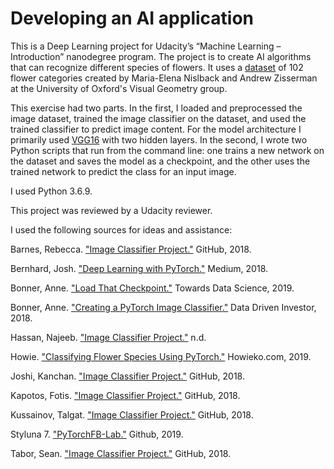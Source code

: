 # Developing an AI application
This is a Deep Learning project for Udacity’s “Machine Learning – Introduction” nanodegree program. The project is to create AI algorithms that can recognize different species of flowers. It uses a [dataset](http://www.robots.ox.ac.uk/~vgg/data/flowers/102/index.html) of 102 flower categories created by Maria-Elena Nislback and Andrew Zisserman at the University of Oxford's Visual Geometry group.

This exercise had two parts. In the first, I loaded and preprocessed the image dataset, trained the image classifier on the dataset, and used the trained classifier to predict image content. For the model architecture I primarily used [VGG16](https://pytorch.org/docs/master/torchvision/models.html) with two hidden layers. In the second, I wrote two Python scripts that run from the command line: one trains a new network on the dataset and saves the model as a checkpoint, and the other uses the trained network to predict the class for an input image.

I used Python 3.6.9.

This project was reviewed by a Udacity reviewer.

I used the following sources for ideas and assistance:

Barnes, Rebecca. ["Image Classifier Project."](https://github.com/rebeccaebarnes/DSND-Project-2) GitHub, 2018.

Bernhard, Josh. ["Deep Learning with PyTorch."](https://medium.com/@josh_2774/deep-learning-with-pytorch-9574e74d17ad) Medium, 2018.

Bonner, Anne. ["Load That Checkpoint."](https://towardsdatascience.com/load-that-checkpoint-51142d44fb5d) Towards Data Science, 2019.

Bonner, Anne. ["Creating a PyTorch Image Classifier."](https://medium.com/datadriveninvestor/creating-a-pytorch-image-classifier-da9db139ba80) Data Driven Investor, 2018.

Hassan, Najeeb. ["Image Classifier Project."](https://www.najeebhassan.com/ImageClassifierProject.html) n.d.

Howie. ["Classifying Flower Species Using PyTorch."](http://howieko.com/projects/classifying_flowers_pytorch/) Howieko.com, 2019.

Joshi, Kanchan. ["Image Classifier Project."](https://github.com/koderjoker/Image-Classifier) GitHub, 2018.

Kapotos, Fotis. ["Image Classifier Project."](https://github.com/fotisk07/Image-Classifier) GitHub, 2018.

Kussainov, Talgat. ["Image Classifier Project."](https://github.com/Kusainov/udacity-image-classification) GitHub, 2018.

Styluna 7. ["PyTorchFB-Lab."](https://github.com/styluna7/pytorchfb-lab) Github, 2019.

Tabor, Sean. ["Image Classifier Project."](https://github.com/S-Tabor/udacity-image-classifier-project) GitHub, 2018. 
